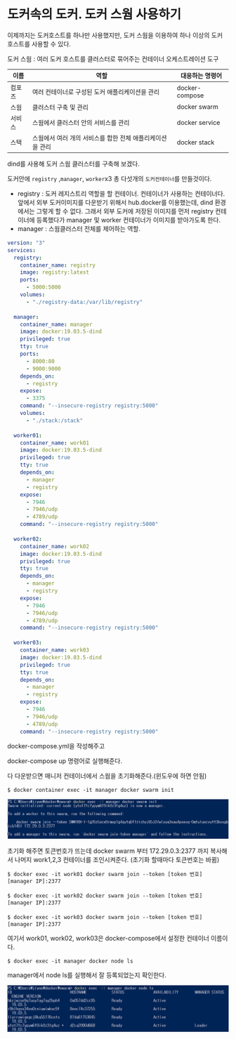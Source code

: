 # 도커속의 도커. 도커 스웜 사용하기

이제까지는 도커호스트를 하나만 사용했지만, 도커 스웜을 이용하여 하나 이상의 도커 호스트를 사용할 수 있다.

도커 스웜 : 여러 도커 호스트를 클러스터로 묶어주는 컨테이너 오케스트레이션 도구

| 이름   | 역할                                                      | 대응하는 명령어 |
| ------ | --------------------------------------------------------- | --------------- |
| 컴포즈 | 여러 컨테이너로 구성된 도커 애플리케이션을 관리           | docker-compose  |
| 스웜   | 클러스터 구축 및 관리                                     | docker swarm    |
| 서비스 | 스웜에서 클러스터 안의 서비스를 관리                      | docker service  |
| 스택   | 스웜에서 여러 개의 서비스를 합한 전체 애플리케이션을 관리 | docker stack    |

dind를 사용해 도커 스웜 클러스터를 구축해 보겠다.

도커안에 `registry` ,`manager`, `worker`x3 총 다섯개의 `도커컨테이너`를 만들것이다. 

- registry : 도커 레지스트리 역할을 할 컨테이너. 컨테이너가 사용하는 컨테이너다. 앞에서 외부 도커이미지를 다운받기 위해서 hub.docker를 이용했는데, dind 환경에서는 그렇게 할 수 없다. 그래서 외부 도커에 저장된 이미지를 먼저 registry 컨테이너에 등록했다가 manager 및 worker 컨테이너가 이미지를 받아가도록 한다.
- manager : 스웜클러스터 전체를 제어하는 역할.



```yaml
version: "3"
services: 
  registry:
    container_name: registry
    image: registry:latest
    ports: 
      - 5000:5000
    volumes: 
      - "./registry-data:/var/lib/registry"

  manager:
    container_name: manager
    image: docker:19.03.5-dind
    privileged: true
    tty: true
    ports:
      - 8000:80
      - 9000:9000
    depends_on: 
      - registry
    expose: 
      - 3375
    command: "--insecure-registry registry:5000"
    volumes: 
      - "./stack:/stack"

  worker01:
    container_name: work01
    image: docker:19.03.5-dind
    privileged: true
    tty: true
    depends_on: 
      - manager
      - registry
    expose: 
      - 7946
      - 7946/udp
      - 4789/udp
    command: "--insecure-registry registry:5000"

  worker02:
    container_name: work02
    image: docker:19.03.5-dind
    privileged: true
    tty: true
    depends_on: 
      - manager
      - registry
    expose: 
      - 7946
      - 7946/udp
      - 4789/udp
    command: "--insecure-registry registry:5000"

  worker03:
    container_name: work03
    image: docker:19.03.5-dind
    privileged: true
    tty: true
    depends_on: 
      - manager
      - registry
    expose: 
      - 7946
      - 7946/udp
      - 4789/udp
    command: "--insecure-registry registry:5000"
```

docker-compose.yml을 작성해주고

docker-compose up 명령어로 실행해준다.



다 다운받으면 매니저 컨테이너에서 스웜을 초기화해준다.(윈도우에 하면 안됨)

```shell
$ docker container exec -it manager docker swarm init
```

![](./pic/swar1.png)

초기화 해주면 토큰번호가 뜨는데 docker swarm 부터 172.29.0.3:2377 까지 복사해서 나머지 work1,2,3 컨테이너를 조인시켜준다. (초기화 할때마다 토큰번호는 바뀜)

```shell
$ docker exec -it work01 docker swarm join --token [token 번호] [manager IP]:2377

$ docker exec -it work02 docker swarm join --token [token 번호] [manager IP]:2377

$ docker exec -it work03 docker swarm join --token [token 번호] [manager IP]:2377
```

여기서 work01, work02, work03은 docker-compose에서 설정한 컨테이너 이름이다.

```shell
$ docker exec -it manager docker node ls
```

manager에서 node ls를 실행해서 잘 등록되었는지 확인한다.

![](./pic/swar2.png)
